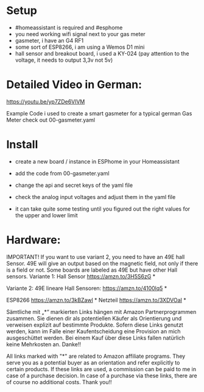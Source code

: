 # Setup
- #homeassistant is required and #esphome
- you need working wifi signal next to your gas meter 
- gasmeter, i have an G4 RF1 
- some sort of ESP8266, i am using a Wemos D1 mini
- hall sensor and breakout board, i used a KY-024  (pay attention to the voltage, it needs to output 3,3v not 5v)

# Detailed Video in German: 
https://youtu.be/yp7ZDe6VlVM

Example Code i used to create a smart gasmeter for a typical german Gas Meter
check out 00-gasmeter.yaml

# Install
- create a new board / instance in ESPhome in your Homeassistant
- add the code from 00-gasmeter.yaml
- change the api and secret keys of the yaml file 
- check the analog input voltages and adjust them in the yaml file

- it can take quite some testing until you figured out the right values for the upper and lower limit

# Hardware:

IMPORTANT! If you want to use variant 2, you need to have an 49E hall Sensor. 49E will give an output based on the magnetic field, not only if there is a field or not. 
Some boards are labeled as 49E but have other Hall sensors. 
Variante 1: 
Hall Sensor https://amzn.to/3H5S6zG *

Variante 2:
49E lineare Hall Sensoren: https://amzn.to/4100lq5 * 

ESP8266 https://amzn.to/3kBZawl * 
Netzteil https://amzn.to/3XDVOaI *

Sämtliche mit „*“ markierten Links hängen mit Amazon Partnerprogrammen zusammen. Sie dienen dir als potentiellen Käufer als Orientierung und verweisen explizit auf bestimmte Produkte. Sofern diese Links genutzt werden, kann im Falle einer Kaufentscheidung eine Provision an mich ausgeschüttet werden. Bei einem Kauf über diese Links fallen natürlich keine Mehrkosten an. Danke!!

All links marked with "*" are related to Amazon affiliate programs. They serve you as a potential buyer as an orientation and refer explicitly to certain products. If these links are used, a commission can be paid to me in case of a purchase decision. In case of a purchase via these links, there are of course no additional costs. Thank you!!


